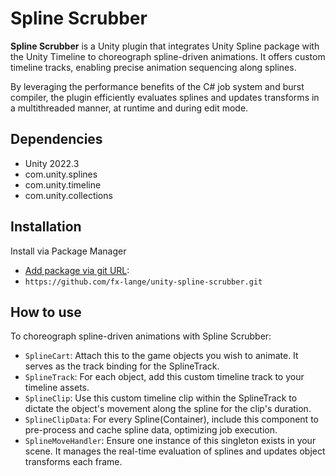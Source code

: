 # Spline Scrubber

**Spline Scrubber** is a Unity plugin that integrates Unity Spline package with the Unity Timeline to choreograph spline-driven animations.
It offers custom timeline tracks, enabling precise animation sequencing along splines.

By leveraging the performance benefits of the C# job system and burst compiler, the plugin efficiently evaluates splines and updates transforms in a multithreaded manner, at runtime and during edit mode.

## Dependencies

* Unity 2022.3
* com.unity.splines
* com.unity.timeline
* com.unity.collections

## Installation

Install via Package Manager
* [Add package via git URL](https://docs.unity3d.com/Manual/upm-ui-giturl.html):
* `https://github.com/fx-lange/unity-spline-scrubber.git`

## How to use

To choreograph spline-driven animations with Spline Scrubber:

* `SplineCart`: Attach this to the game objects you wish to animate. It serves as the track binding for the SplineTrack.
* `SplineTrack`: For each object, add this custom timeline track to your timeline assets.
* `SplineClip`: Use this custom timeline clip within the SplineTrack to dictate the object's movement along the spline for the clip's duration.
* `SplineClipData`: For every Spline(Container), include this component to pre-process and cache spline data, optimizing job execution.
* `SplineMoveHandler`: Ensure one instance of this singleton exists in your scene. It manages the real-time evaluation of splines and updates object transforms each frame.